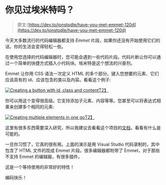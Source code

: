 # 你见过埃米特吗？

> 原文:[https://dev.to/jonstodle/have-you-met-emmet-120d](https://dev.to/jonstodle/have-you-met-emmet-120d)

今天大多数流行的代码编辑器都支持 *Emmet* 片段，如果你还没有开始使用它们的话。你的生活会变得轻松一些。

在使用您选择的代码编辑器时，您可能会遇到一些代码片段。代码片断让你可以通过一个简单的快捷方式插入小代码块。埃米特是这个想法的兴奋剂。

Emmet 让你用 CSS 语法一次定义 HTML 的多个部分。键入您想要的元素、它们应该具有的 id、应该包含的类以及内容。看看这个例子:

[![Creating a button with id, class and content](../Images/0555e15de6544ee8ad02bd2bf0e41402.png)T2】](https://res.cloudinary.com/practicaldev/image/fetch/s--6i3XAJQf--/c_limit%2Cf_auto%2Cfl_progressive%2Cq_66%2Cw_880/https://blog.jonstodle.com/content/images/2018/01/emmet-01.gif)

你可以用这个变得很高级。它支持添加子元素、内容等等。您甚至可以将表达式相乘来创建多个相同的元素:

[![Creating multiple elements in one go](../Images/4f7441be4fdad2a0c7baad31c960f342.png)T2】](https://res.cloudinary.com/practicaldev/image/fetch/s--uwi8Iego--/c_limit%2Cf_auto%2Cfl_progressive%2Cq_66%2Cw_880/https://blog.jonstodle.com/content/images/2018/01/emmet-02.gif)

这里有很多东西需要深入研究，所以我建议去看看这个项目的[文档](https://docs.emmet.io/)，看看有什么是可能的。

一旦你习惯了，它真的很有用。上面的演示是用 Visual Studio 代码录制的，其中包含了 HTML 文件的现成 Emmet 片段。很多编辑器都附带了 Emmet，对于那些不支持 Emmet 的编辑器，有很多插件。

这是一个等待使用的非常好的特性！

编码快乐！